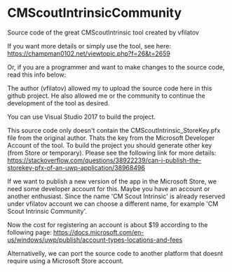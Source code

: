 # CMScoutIntrinsicCommunity
Source code of the great CMScoutIntrinsic tool created by vfilatov


If you want more details or simply use the tool, see here: https://champman0102.net/viewtopic.php?f=26&t=2659


Or, if you are a programmer and want to make changes to the source code, read this info below:

The author (vfilatov) allowed my to upload the source code here in this github project. He also allowed me or the community to continue the development of the tool as desired.

You can use Visual Studio 2017 to build the project.

This source code only doesn't contain the CMScoutIntrinsic_StoreKey.pfx file from the original author. Thats the key from the Microsoft Developer Account of the tool. To build the project you should generate other key (from Store or temporary). Please see the following link for more details:
https://stackoverflow.com/questions/38922239/can-i-publish-the-storekey-pfx-of-an-uwp-application/38968496

If we want to publish a new version of the app in the Microsoft Store, we need some developer account for this. Maybe you have an account or another enthusiast. Since the name 'CM Scout Intrinsic' is already reserved under vfilatov account we can choose a different name, for example 'CM Scout Intrinsic Community'.

Now the cost for registering an account is about $19 according to the following page:
https://docs.microsoft.com/en-us/windows/uwp/publish/account-types-locations-and-fees

Alternativelly, we can port the source code to another platform that doesnt require using a Microsoft Store account.
